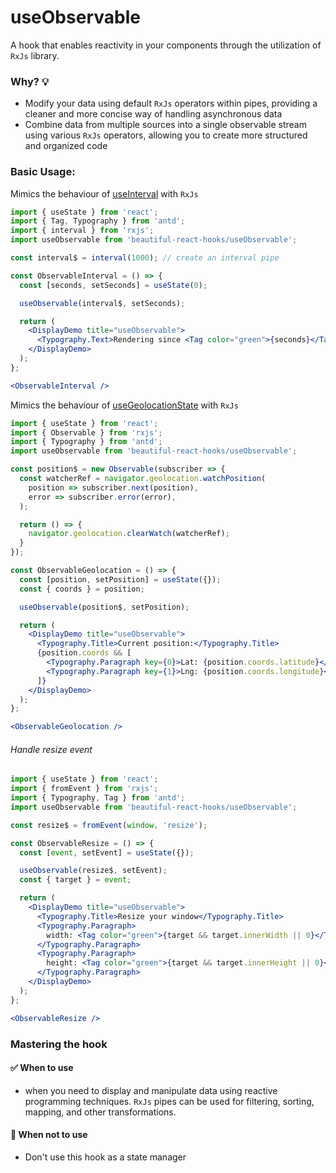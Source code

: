 # useObservable

A hook that enables reactivity in your components through the utilization of `RxJs` library.

### Why? 💡

- Modify your data using default `RxJs` operators within pipes, providing a cleaner and more concise way of handling asynchronous data
- Combine data from multiple sources into a single observable stream using various `RxJs` operators, allowing you to create more structured
  and organized code

### Basic Usage:

Mimics the behaviour of [useInterval](./useInterval.md) with `RxJs`

```jsx harmony
import { useState } from 'react';
import { Tag, Typography } from 'antd';
import { interval } from 'rxjs';
import useObservable from 'beautiful-react-hooks/useObservable';

const interval$ = interval(1000); // create an interval pipe

const ObservableInterval = () => {
  const [seconds, setSeconds] = useState(0);

  useObservable(interval$, setSeconds);

  return (
    <DisplayDemo title="useObservable">
      <Typography.Text>Rendering since <Tag color="green">{seconds}</Tag>seconds</Typography.Text>
    </DisplayDemo>
  );
};

<ObservableInterval />
```

Mimics the behaviour of [useGeolocationState](./useGeolocation.md) with `RxJs`

```jsx harmony
import { useState } from 'react';
import { Observable } from 'rxjs';
import { Typography } from 'antd';
import useObservable from 'beautiful-react-hooks/useObservable';

const position$ = new Observable(subscriber => {
  const watcherRef = navigator.geolocation.watchPosition(
    position => subscriber.next(position),
    error => subscriber.error(error),
  );

  return () => {
    navigator.geolocation.clearWatch(watcherRef);
  }
});

const ObservableGeolocation = () => {
  const [position, setPosition] = useState({});
  const { coords } = position;

  useObservable(position$, setPosition);

  return (
    <DisplayDemo title="useObservable">
      <Typography.Title>Current position:</Typography.Title>
      {position.coords && [
        <Typography.Paragraph key={0}>Lat: {position.coords.latitude}</Typography.Paragraph>,
        <Typography.Paragraph key={1}>Lng: {position.coords.longitude}</Typography.Paragraph>
      ]}
    </DisplayDemo>
  );
};

<ObservableGeolocation />
```

###### Handle resize event

```jsx harmony
import { useState } from 'react';
import { fromEvent } from 'rxjs';
import { Typography, Tag } from 'antd';
import useObservable from 'beautiful-react-hooks/useObservable';

const resize$ = fromEvent(window, 'resize');

const ObservableResize = () => {
  const [event, setEvent] = useState({});

  useObservable(resize$, setEvent);
  const { target } = event;

  return (
    <DisplayDemo title="useObservable">
      <Typography.Title>Resize your window</Typography.Title>
      <Typography.Paragraph>
        width: <Tag color="green">{target && target.innerWidth || 0}</Tag>
      </Typography.Paragraph>
      <Typography.Paragraph>
        height: <Tag color="green">{target && target.innerHeight || 0}</Tag>
      </Typography.Paragraph>
    </DisplayDemo>
  );
};

<ObservableResize />
```

### Mastering the hook

#### ✅ When to use

- when you need to display and manipulate data using reactive programming techniques. `RxJs` pipes can be used for filtering, sorting,
  mapping, and other transformations.

#### 🛑 When not to use

- Don't use this hook as a state manager

<!-- Types -->